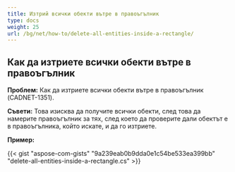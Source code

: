 ```yaml
---
title: Изтрий всички обекти вътре в правоъгълник
type: docs
weight: 25
url: /bg/net/how-to/delete-all-entities-inside-a-rectangle/ 
---
```


## **Как да изтриете всички обекти вътре в правоъгълник**

**Проблем:** Как да изтриете всички обекти вътре в правоъгълник (CADNET-1351).

**Съвети:** Това изисква да получите всички обекти, след това да намерите правоъгълник за тях, след което да проверите дали обектът е в правоъгълника, който искате, и да го изтриете.

**Пример:**

{{< gist "aspose-com-gists" "9a239eab0b9dda0e1c54be533ea399bb" "delete-all-entities-inside-a-rectangle.cs" >}}
